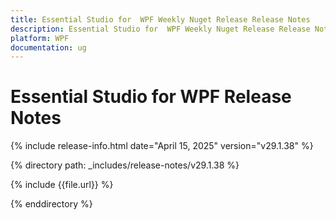 ```yaml
---
title: Essential Studio for  WPF Weekly Nuget Release Release Notes  
description: Essential Studio for  WPF Weekly Nuget Release Release Notes  
platform: WPF
documentation: ug
---
```


# Essential Studio for  WPF  Release Notes  

{% include release-info.html date="April 15, 2025"  version="v29.1.38" %} 

{% directory path: _includes/release-notes/v29.1.38 %}

{% include {{file.url}} %}

{% enddirectory %}